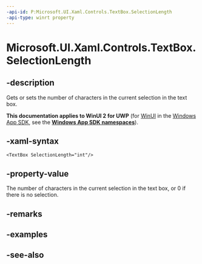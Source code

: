 ```yaml
---
-api-id: P:Microsoft.UI.Xaml.Controls.TextBox.SelectionLength
-api-type: winrt property
---
```


<!-- Property syntax
public int SelectionLength { get;  set; }
-->

# Microsoft.UI.Xaml.Controls.TextBox.SelectionLength

## -description
Gets or sets the number of characters in the current selection in the text box.

**This documentation applies to WinUI 2 for UWP** (for [WinUI](/windows/apps/winui/winui3/) in the [Windows App SDK](/windows/apps/windows-app-sdk/), see the **[Windows App SDK namespaces](/windows/windows-app-sdk/api/winrt/)**).

## -xaml-syntax
```xaml
<TextBox SelectionLength="int"/>
```


## -property-value
The number of characters in the current selection in the text box, or 0 if there is no selection.

## -remarks

## -examples

## -see-also
